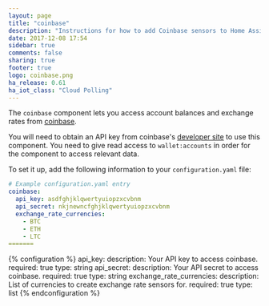 ```yaml
---
layout: page
title: "coinbase"
description: "Instructions for how to add Coinbase sensors to Home Assistant."
date: 2017-12-08 17:54
sidebar: true
comments: false
sharing: true
footer: true
logo: coinbase.png
ha_release: 0.61
ha_iot_class: "Cloud Polling"
---
```



The `coinbase` component lets you access account balances and exchange rates from [coinbase](https://coinbase.com).

You will need to obtain an API key from coinbase's [developer site](https://www.coinbase.com/settings/api) to use this component. You need to give read access to `wallet:accounts` in order for the component to access relevant data. 

To set it up, add the following information to your `configuration.yaml` file:

```yaml
# Example configuration.yaml entry
coinbase:
  api_key: asdfghjklqwertyuiopzxcvbnm 
  api_secret: nkjnewncfghjklqwertyuiopzxcvbnm 
  exchange_rate_currencies:
    - BTC
    - ETH
    - LTC
=======
```

{% configuration %}
api_key:
  description: Your API key to access coinbase.
  required: true
  type: string
api_secret:
  description: Your API secret to access coinbase.
  required: true
  type: string
exchange_rate_currencies:
  description: List of currencies to create exchange rate sensors for.
  required: true
  type: list
{% endconfiguration %}
